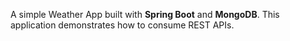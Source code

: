 A simple Weather App built with **Spring Boot** and **MongoDB**. This application demonstrates how to consume REST APIs.

